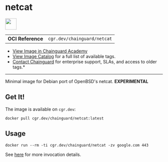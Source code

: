 <!--monopod:start-->
# netcat

<!--url:start-->
<a href="https://salsa.debian.org/debian/netcat-openbsd">
<!--logo:start-->
  <img src="https://storage.googleapis.com/chainguard-academy/logos/netcat/logo.svg" width="36px" height="36px" />
<!--logo:end-->
</a>
<!--url:end-->

| | |
| - | - |
| **OCI Reference** | `cgr.dev/chainguard/netcat` |

* [View Image in Chainguard Academy](https://edu.chainguard.dev/chainguard/chainguard-images/reference/netcat/overview/)
* [View Image Catalog](https://console.enforce.dev/images/catalog) for a full list of available tags.
* [Contact Chainguard](https://www.chainguard.dev/chainguard-images) for enterprise support, SLAs, and access to older tags.*
---
<!--monopod:end-->

<!--overview:start-->
Minimal image for Debian port of OpenBSD's netcat. **EXPERIMENTAL**
<!--overview:end-->

<!--getting:start-->
## Get It!
The image is available on `cgr.dev`:

```
docker pull cgr.dev/chainguard/netcat:latest
```
<!--getting:end-->

<!--body:start-->
## Usage

```
docker run --rm -ti cgr.dev/chainguard/netcat -zv google.com 443
```

See [here](https://manpages.debian.org/unstable/netcat-openbsd/nc.1.en.html) for more invocation details.
<!--body:end-->
